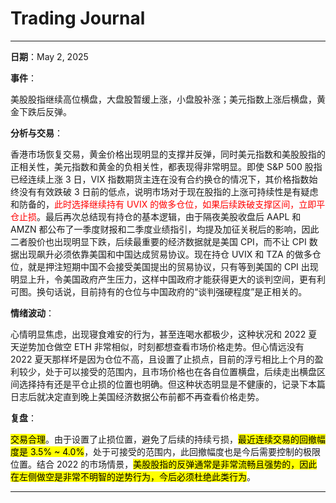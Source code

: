 # Trading Journal

---

**日期**：May 2, 2025

**事件**：

美股股指继续高位横盘，大盘股暂缓上涨，小盘股补涨；美元指数上涨后横盘，黄金下跌后反弹。

**分析与交易**：

香港市场恢复交易，黄金价格出现明显的支撑并反弹，同时美元指数和美股股指的正相关性，美元指数和黄金的负相关性，都表现得非常明显。即使 S&P 500 股指已经连续上涨 3 日，VIX 指数期货主连在没有合约换仓的情况下，其价格指数始终没有有效跌破 3 日前的低点，说明市场对于现在股指的上涨可持续性是有疑虑和防备的，<span style="color: red;">此时选择继续持有 UVIX 的做多仓位，如果后续跌破支撑区间，立即平仓止损</span>。最后再次总结现有持仓的基本逻辑，由于隔夜美股收盘后 AAPL 和 AMZN 都公布了一季度财报和二季度业绩指引，均提及加征关税后的影响，因此二者股价也出现明显下跌，后续最重要的经济数据就是美国 CPI，而不让 CPI 数据出现飙升必须依靠美国和中国达成贸易协议。现在持仓 UVIX 和 TZA 的做多仓位，就是押注短期中国不会接受美国提出的贸易协议，只有等到美国的 CPI 出现明显上升，令美国政府产生压力，这样中国政府才能获得更大的谈判空间，更有利可图。换句话说，目前持有的仓位与中国政府的“谈判强硬程度”是正相关的。

**情绪波动**：

心情明显焦虑，出现寝食难安的行为，甚至连喝水都极少，这种状况和 2022 夏天逆势加仓做空 ETH 非常相似，时刻都想查看市场价格走势。但心情远没有 2022 夏天那样坏是因为仓位不高，且设置了止损点，目前的浮亏相比上个月的盈利较少，处于可以接受的范围内，且市场价格也在各自位置横盘，后续走出横盘区间选择持有还是平仓止损的位置也明确。但这种状态明显是不健康的，记录下本篇日志后就决定直到晚上美国经济数据公布前都不再查看价格走势。

**复盘**：

<mark>交易合理</mark>。由于设置了止损位置，避免了后续的持续亏损，<mark>最近连续交易的回撤幅度是 3.5% ~ 4.0%</mark>，处于可接受的范围内，此回撤幅度也是今后需要控制的极限位置。结合 2022 的市场情景，<mark>美股股指的反弹通常是非常流畅且强势的，因此在左侧做空是非常不明智的逆势行为，今后必须杜绝此类行为</mark>。

---
